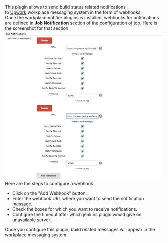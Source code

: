 This plugin allows to send build status related notifications
to [Upwork](http://www.upwork.com/) workplace messaging system in the
form of webhooks.  
Once the workplace notifier plugins is installed, webhooks for
notifications are defined in **Job Notification** section of the
configuration of job. Here is the screenshot for that section
![](docs/images/Screen_Shot_2014-09-30_at_2.22.49_PM.png)  
Here are the steps to configure a webhook

-   Click on the "Add Webhook" button.
-   Enter the webhook URL where you want to send the notification
    message.
-   Check the boxes for which you want to receive notifications.
-   Configure the timeout after which jenkins plugin would give on
    unavailable server.

Once you configure this plugin, build related messages will appear in
the workplace messaging system.
